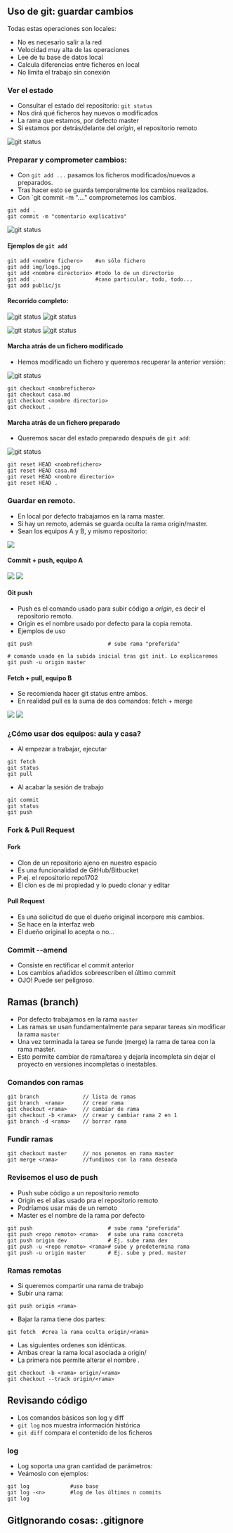 ## Uso de git: guardar cambios
Todas estas operaciones son locales:
- No es necesario salir a la red
- Velocidad muy alta de las operaciones
- Lee de tu base de datos local
- Calcula diferencias entre ficheros en local
- No limita el trabajo sin conexión


### Ver el estado
- Consultar el estado del repositorio: `git status`
- Nos dirá qué ficheros hay nuevos o modificados
- La rama que estamos, por defecto master
- Si estamos por detrás/delante del _origin_, el repositorio remoto

![git status](img/git1.png "Logo Title Text 1")


### Preparar y comprometer cambios:

- Con `git add ...` pasamos los ficheros modificados/nuevos a preparados.
- Tras hacer esto se guarda temporalmente los cambios realizados.
- Con `git commit -m "...." comprometemos los cambios.

```
git add .
git commit -m "comentario explicativo"
```

![git status](img/git2.png "Ejemplo de commit")


#### Ejemplos de  `git add`

```
git add <nombre fichero>    #un sólo fichero
git add img/logo.jpg
git add <nombre directorio> #todo lo de un directorio
git add .                   #caso particular, todo, todo...
git add public/js
```


#### Recorrido completo:


![git status](img/git03.png)
![git status](img/git04.png)


![git status](img/git05.png)
![git status](img/git06.png)


#### Marcha atrás de un fichero modificado

- Hemos modificado un fichero y queremos recuperar la anterior versión:

![git status](img/git03.png)
```
git checkout <nombrefichero>
git checkout casa.md
git checkout <nombre directorio>
git checkout .
```


#### Marcha atrás de un fichero preparado

- Queremos sacar del estado preparado después de `git add`:

![git status](img/git04.png)
```
git reset HEAD <nombrefichero>
git reset HEAD casa.md
git reset HEAD <nombre directorio>
git reset HEAD .
```



### Guardar en remoto.
- En local por defecto trabajamos en la rama master.
- Si hay un remoto, además se guarda oculta la rama origin/master.
- Sean los equipos A y B, y mismo repositorio:

![](img/gitremote01.png)


#### Commit + push, equipo A

![](img/gitremote02.png)
![](img/gitremote03.png)


#### Git push
- Push es el comando usado para subir código a _origin_, es decir
el repositorio remoto.
- Origin es el nombre usado por defecto para la copia remota.
- Ejemplos de uso

```
git push                        # sube rama "preferida"

# comando usado en la subida inicial tras git init. Lo explicaremos
git push -u origin master       
```


#### Fetch + pull, equipo B
- Se recomienda hacer git status entre ambos.
- En realidad pull es la suma de dos comandos: fetch + merge

![](img/gitremote04.png)
![](img/gitremote05.png)


### ¿Cómo usar dos equipos: aula y casa?

- Al empezar a trabajar, ejecutar
```
git fetch
git status
git pull
```
- Al acabar la sesión de trabajo
```
git commit 
git status
git push
```


### Fork & Pull Request
#### Fork
- Clon de un repositorio ajeno en nuestro espacio
- Es una funcionalidad de GitHub/Bitbucket
- P.ej. el repositorio repo1702
- El clon es de mi propiedad y lo puedo clonar 
y editar
#### Pull Request
- Es una solicitud de que el dueño original 
incorpore mis cambios.
- Se hace en la interfaz web
- El dueño original lo acepta o no...


### Commit --amend
- Consiste en rectificar el commit anterior
- Los cambios añadidos sobreescriben el último
commit
- OJO! Puede ser peligroso.



## Ramas (branch)
- Por defecto trabajamos en la rama `master`
- Las ramas se usan fundamentalmente para separar tareas sin
modificar la rama `master`
- Una vez terminada la tarea se funde (merge) la rama de tarea 
con la rama master.
- Esto permite cambiar de rama/tarea y dejarla incompleta sin
dejar el proyecto en versiones incompletas o inestables.


### Comandos con ramas
```
git branch              // lista de ramas
git branch  <rama>      // crear rama
git checkout <rama>     // cambiar de rama
git checkout -b <rama>  // crear y cambiar rama 2 en 1
git branch -d <rama>    // borrar rama
```
### Fundir ramas
```
git checkout master     // nos ponemos en rama master
git merge <rama>        //fundimos con la rama deseada
```


### Revisemos el uso de push 
- Push sube código a un repositorio remoto
- Origin es el alias usado pra el repositorio remoto
- Podríamos usar más de un remoto
- Master es el nombre de la rama por defecto
```
git push                        # sube rama "preferida"
git push <repo remoto> <rama>   # sube una rama concreta
git push origin dev             # Ej. sube rama dev
git push -u <repo remoto> <rama># sube y predetermina rama
git push -u origin master       # Ej. sube y pred. master
```


### Ramas remotas
- Si queremos compartir una rama de trabajo
- Subir una rama:
```
git push origin <rama>
```
- Bajar la rama tiene dos partes:
```
git fetch  #crea la rama oculta origin/<rama>
```
- Las siguientes ordenes son idénticas.
- Ambas crear la rama local <rama> asociada a origin/<rama> 
- La primera nos permite alterar el nombre <rama>.
```
git checkout -b <rama> origin/<rama>
git checkout --track origin/<rama>
```



## Revisando código
- Los comandos básicos son log y diff
- `git log` nos muestra información histórica
- `git diff` compara el contenido de los ficheros


### log
- Log soporta una gran cantidad de parámetros:
- Veámoslo con ejemplos:
```
git log             #uso base
git log -<n>        #log de los últimos n commits
git log 
```



## GitIgnorando cosas: .gitignore


